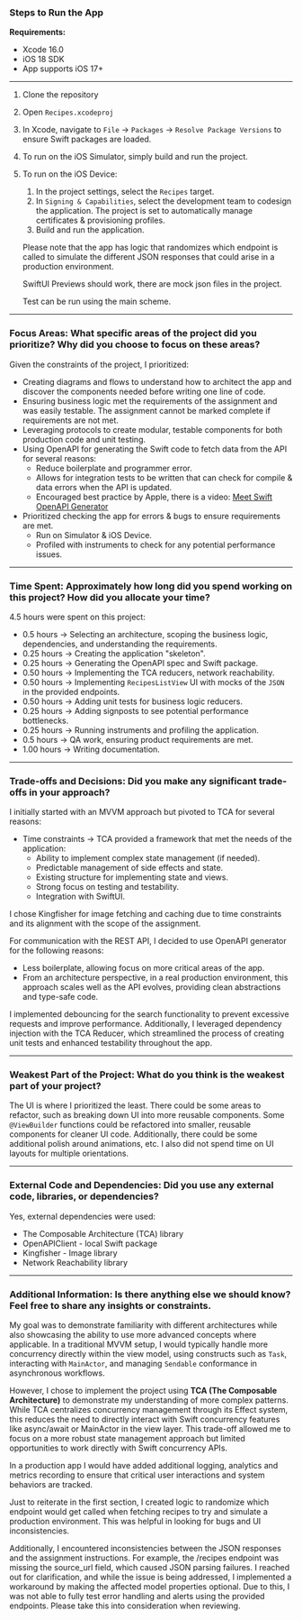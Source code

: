 ### Steps to Run the App

**Requirements:**

- Xcode 16.0
- iOS 18 SDK
- App supports iOS 17+

---

1. Clone the repository
2. Open `Recipes.xcodeproj`
3. In Xcode, navigate to `File` → `Packages` → `Resolve Package Versions` to ensure Swift packages are loaded.
4. To run on the iOS Simulator, simply build and run the project.
5. To run on the iOS Device:
   1. In the project settings, select the `Recipes` target.
   2. In `Signing & Capabilities`, select the development team to codesign the application. The project is set to automatically manage certificates & provisioning profiles.
   3. Build and run the application.

   Please note that the app has logic that randomizes which endpoint is called to simulate the different JSON responses that could arise in a production environment. 

   SwiftUI Previews should work, there are mock json files in the project.

   Test can be run using the main scheme.

---

### Focus Areas: What specific areas of the project did you prioritize? Why did you choose to focus on these areas?

Given the constraints of the project, I prioritized:

- Creating diagrams and flows to understand how to architect the app and discover the components needed before writing one line of code.
- Ensuring business logic met the requirements of the assignment and was easily testable. The assignment cannot be marked complete if requirements are not met.
- Leveraging protocols to create modular, testable components for both production code and unit testing.
- Using OpenAPI for generating the Swift code to fetch data from the API for several reasons:
  - Reduce boilerplate and programmer error.
  - Allows for integration tests to be written that can check for compile & data errors when the API is updated.
  - Encouraged best practice by Apple, there is a video: [Meet Swift OpenAPI Generator](https://developer.apple.com/videos/play/wwdc2023/10171)
- Prioritized checking the app for errors & bugs to ensure requirements are met.
  - Run on Simulator & iOS Device.
  - Profiled with instruments to check for any potential performance issues.

---

### Time Spent: Approximately how long did you spend working on this project? How did you allocate your time?

4.5 hours were spent on this project:

- 0.5 hours → Selecting an architecture, scoping the business logic, dependencies, and understanding the requirements.
- 0.25 hours → Creating the application "skeleton".
- 0.25 hours → Generating the OpenAPI spec and Swift package.
- 0.50 hours → Implementing the TCA reducers, network reachability.
- 0.50 hours → Implementing `RecipesListView` UI with mocks of the `JSON` in the provided endpoints.
- 0.50 hours → Adding unit tests for business logic reducers.
- 0.25 hours → Adding signposts to see potential performance bottlenecks.
- 0.25 hours → Running instruments and profiling the application.
- 0.5 hours → QA work, ensuring product requirements are met.
- 1.00 hours → Writing documentation.

---

### Trade-offs and Decisions: Did you make any significant trade-offs in your approach?

I initially started with an MVVM approach but pivoted to TCA for several reasons:

- Time constraints → TCA provided a framework that met the needs of the application:
  - Ability to implement complex state management (if needed).
  - Predictable management of side effects and state.
  - Existing structure for implementing state and views.
  - Strong focus on testing and testability.
  - Integration with SwiftUI.

I chose Kingfisher for image fetching and caching due to time constraints and its alignment with the scope of the assignment.

For communication with the REST API, I decided to use OpenAPI generator for the following reasons:

- Less boilerplate, allowing focus on more critical areas of the app.
- From an architecture perspective, in a real production environment, this approach scales well as the API evolves, providing clean abstractions and type-safe code.

I implemented debouncing for the search functionality to prevent excessive requests and improve performance. Additionally, I leveraged dependency injection with the TCA Reducer, which streamlined the process of creating unit tests and enhanced testability throughout the app.

---

### Weakest Part of the Project: What do you think is the weakest part of your project?

The UI is where I prioritized the least. There could be some areas to refactor, such as breaking down UI into more reusable components. Some `@ViewBuilder` functions could be refactored into smaller, reusable components for cleaner UI code. Additionally, there could be some additional polish around animations, etc.  I also did not spend time on UI layouts for multiple orientations.


---

### External Code and Dependencies: Did you use any external code, libraries, or dependencies?

Yes, external dependencies were used:

- The Composable Architecture (TCA) library
- OpenAPIClient - local Swift package
- Kingfisher - Image library
- Network Reachability library

---

### Additional Information: Is there anything else we should know? Feel free to share any insights or constraints.

My goal was to demonstrate familiarity with different architectures while also showcasing the ability to use more advanced concepts where applicable. In a traditional MVVM setup, I would typically handle more concurrency directly within the view model, using constructs such as `Task`, interacting with `MainActor`, and managing `Sendable` conformance in asynchronous workflows.

However, I chose to implement the project using **TCA (The Composable Architecture)** to demonstrate my understanding of more complex patterns. While TCA centralizes concurrency management through its Effect system, this reduces the need to directly interact with Swift concurrency features like async/await or MainActor in the view layer. This trade-off allowed me to focus on a more robust state management approach but limited opportunities to work directly with Swift concurrency APIs.

In a production app I would have added additional logging, analytics and metrics recording to ensure that critical user interactions and system behaviors are tracked.

Just to reiterate in the first section, I created logic to randomize which endpoint would get called when fetching recipes to try and simulate a production environment.  This was helpful in looking for bugs and UI inconsistencies.

Additionally, I encountered inconsistencies between the JSON responses and the assignment instructions. For example, the /recipes endpoint was missing the source_url field, which caused JSON parsing failures. I reached out for clarification, and while the issue is being addressed, I implemented a workaround by making the affected model properties optional. Due to this, I was not able to fully test error handling and alerts using the provided endpoints. Please take this into consideration when reviewing.